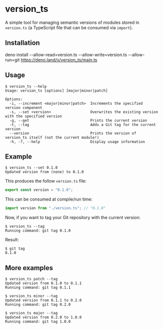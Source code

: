 # version_ts
A simple tool for managing semantic versions of modules stored in `version.ts` (a TypeScript file that can be consumed via `import`).

## Installation
deno install --allow-read=version.ts --allow-write=version.ts --allow-run=git https://deno.land/x/version_ts/main.ts

## Usage
```text
$ version_ts --help
Usage: version_ts [options] [major|minor|patch]

Options:
  -i, --increment <major|minor|patch>  Increments the specified version component
  -s, --set <version>                  Overwrites the existing version with the specified version
  -g, --get                            Prints the current version
  -t, --tag                            Adds a Git tag for the current version
  --version                            Prints the version of version_ts itself (not the current module!)
  -h, -?, --help                       Display usage information
```

## Example
```text
$ version_ts --set 0.1.0
Updated version from (none) to 0.1.0
```

This produces the follow `version.ts` file:

```typescript
export const version = "0.1.0";
```

This can be consumed at compile/run time:

```typescript
import version from "./version.ts"; // "0.1.0"
```

Now, if you want to tag your Git repository with the current version:

```text
$ version_ts --tag      
Running command: git tag 0.1.0
```

Result:

```text
$ git tag
0.1.0
```

## More examples
```text
$ version_ts patch --tag
Updated version from 0.1.0 to 0.1.1
Running command: git tag 0.1.1

$ version_ts minor --tag 
Updated version from 0.1.1 to 0.2.0
Running command: git tag 0.2.0

$ version_ts major --tag 
Updated version from 0.2.0 to 1.0.0
Running command: git tag 1.0.0
```